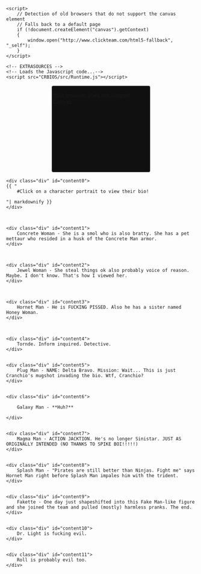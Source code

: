 <html lang="en">

<head>
<meta http-equiv="Content-Type" content="text/html; charset=UTF-8"/>
<meta name="viewport" content="width=device-width, initial-scale=1" />
<style type="text/css">
html {height: 100%;}
body {
	background-repeat: no-repeat;
	background-attachment: fixed;
	height: 100%;
	min-height: 100%;
	margin: 0;
}

}
#bloctxt {
	border-right-width: 5px;
	border-right-style: solid;
	border-right-color: #962300;
	padding-right: 10px;
	position: absolute;
	top:5%;
	right: 75%;
	width: 600px;
	margin-right: 260px
}
#wrapper {
	padding: 2px;
	margin: 0 auto;
}
#border {
	background-color: #101010;
	border: 1px solid #606060;
	-webkit-border-radius: 1px;
	-moz-border-radius: 4px;
	border-radius: 4px;
	margin: 0 auto;
	padding: 2px;
	width:256px;
	height:224px;
}

#canvas {
	width:256px; 
	height:224px;
}

#MMFCanvas {
	-webkit-box-shadow:  0px 0px 4px 4px rgba(0, 0, 0, 0.25); 
    box-shadow:  0px 0px 4px 4px rgba(0, 0, 0, 0.25);
}


</style>

	<script>
	   	// Detection of old browsers that do not support the canvas element
		// Falls back to a default page
	    if (!document.createElement("canvas").getContext)
	    {
			window.open("http://www.clickteam.com/html5-fallback", "_self");
		}
	</script>
	
  	<!-- EXTRASOURCES -->
	<!-- Loads the Javascript code...-->
  	<script src="CRBIOS/src/Runtime.js"></script>

</head>

<!-- This is where we create the Canvas element that will contain the application...-->
<body>
    <div id="wrapper">
	    <div id="border">
		    <div id="canvas">
			    <canvas id="MMFCanvas" width="256" height="224">
				    <p>Your browser does not support Canvas.</p>
			    </canvas>   
		    </div>
	    </div>
    </div>  
    <script>
        // RUNTIMESTART
        // This is where the HTML5 runtime is actually started
	    window.addEventListener("load", windowLoaded, false);
	    function windowLoaded()
	    {
		    // Calls the runtime
		    // First parameter : name of the canvas element
		    // Second parameter : path to the cch file. Images and sounds must lay beside this file
		    new Runtime("MMFCanvas", "CRBIOS/assets/CRBIOS.cch");
	    }
        // RUNTIMESTARTEND
    </script>
   </body>
</html>

<script src="assets/js/scrollpage.js"></script>

<body>
<span class="col-md-3">
	<p></p><p></p>
	
	
	<div class="div" id="content0">
	{{ "
		#Click on a character portrait to view their bio!
		
	"| markdownify }}	
    </div>
	
	
	
    <div class="div" id="content1">
        Concrete Woman - She is a smol who is also bratty. She has a pet mettaur who resided in a husk of the Concrete Man armor.
    </div>
		
		
		
    <div class="div" id="content2">
        Jewel Woman - She steal things ok also probably voice of reason. Maybe. I don't know. That's how I viewed her.
    </div>
	
	
	
    <div class="div" id="content3">
        Hornet Man - He is FUCKING PISSED. Also he has a sister named Honey Woman.
    </div>
	
	
	
    <div class="div" id="content4">
        Tornde. Inform inquired. Detective.
    </div>
	
	
    <div class="div" id="content5">
        Plug Man - NAME: Delta Bravo. Mission: Wait... This is just Cranchio's mugshot invading the bio. Wtf, Cranchio?
    </div>
	
	
    <div class="div" id="content6">
	
		Galaxy Man - **Huh?**
		
    </div>
	
	
    <div class="div" id="content7">
        Magma Man - ACTION JACKTION. He's no longer Sinistar. JUST AS ORIGINALLY INTENDED (NO THANKS TO SPIKE BOI!!!!!)
    </div>
	
	
    <div class="div" id="content8">
        Splash Man - "Pirates are still better than Ninjas. Fight me" says Hornet Man right before Splash Man impales him with the trident.
    </div>
	
	
    <div class="div" id="content9">
        Fakette - One day just shapeshifted into this Fake Man-like figure and she joined the team and pulled (mostly) harmless pranks. The end.
    </div>
	
	
    <div class="div" id="content10">
        Dr. Light is fucking evil.
    </div>
	
	
    <div class="div" id="content11">
        Roll is probably evil too.
    </div>
	

</span>
</body>